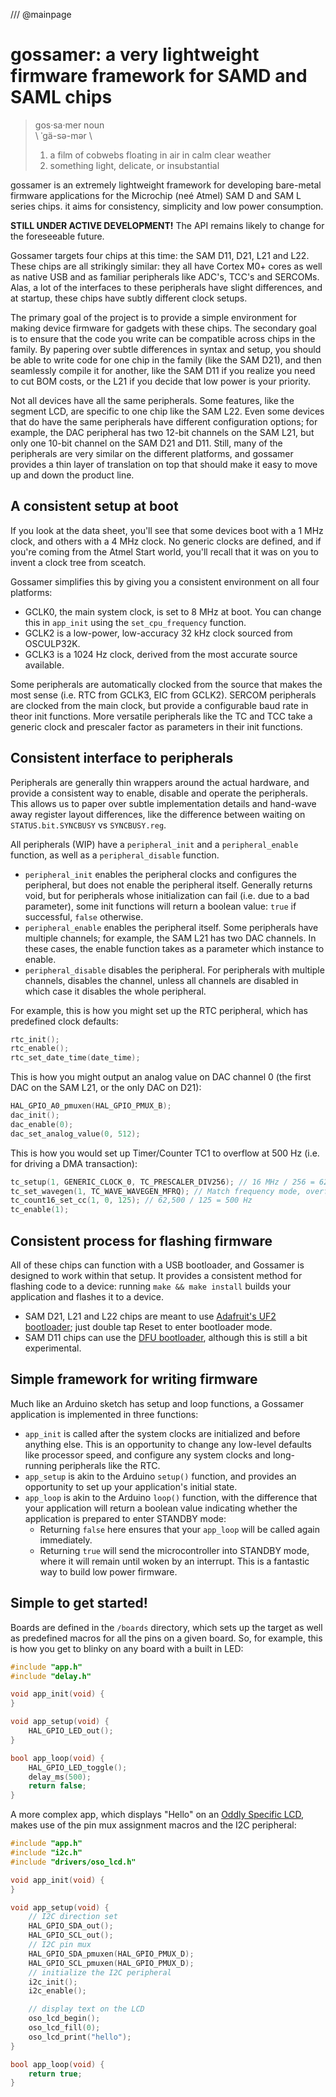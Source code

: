 /// @mainpage

gossamer: a very lightweight firmware framework for SAMD and SAML chips
=======================================================================

> gos·sa·mer noun  
> \ ˈgä-sə-mər \  
>  
> 1. a film of cobwebs floating in air in calm clear weather  
> 2. something light, delicate, or insubstantial

gossamer is an extremely lightweight framework for developing bare-metal firmware applications for the Microchip (neé Atmel) SAM D and SAM L series chips. it aims for consistency, simplicity and low power consumption.

**STILL UNDER ACTIVE DEVELOPMENT!** The API remains likely to change for the foreseeable future.

Gossamer targets four chips at this time: the SAM D11, D21, L21 and L22. These chips are all strikingly similar: they all have Cortex M0+ cores as well as native USB and as familiar peripherals like ADC's, TCC's and SERCOMs. Alas, a lot of the interfaces to these peripherals have slight differences, and at startup, these chips have subtly different clock setups.

The primary goal of the project is to provide a simple environment for making device firmware for gadgets with these chips. The secondary goal is to ensure that the code you write can be compatible across chips in the family. By papering over subtle differences in syntax and setup, you should be able to write code for one chip in the family (like the SAM D21), and then seamlessly compile it for another, like the SAM D11 if you realize you need to cut BOM costs, or the L21 if you decide that low power is your priority.

Not all devices have all the same peripherals. Some features, like the segment LCD, are specific to one chip like the SAM L22. Even some devices that do have the same peripherals have different configuration options; for example, the DAC peripheral has two 12-bit channels on the SAM L21, but only one 10-bit channel on the SAM D21 and D11. Still, many of the peripherals are very similar on the different platforms, and gossamer provides a thin layer of translation on top that should make it easy to move up and down the product line.

A consistent setup at boot
--------------------------

If you look at the data sheet, you'll see that some devices boot with a 1 MHz clock, and others with a 4 MHz clock. No generic clocks are defined, and if you're coming from the Atmel Start world, you'll recall that it was on you to invent a clock tree from sceatch. 

Gossamer simplifies this by giving you a consistent environment on all four platforms:

* GCLK0, the main system clock, is set to 8 MHz at boot. You can change this in `app_init` using the `set_cpu_frequency` function.
* GCLK2 is a low-power, low-accuracy 32 kHz clock sourced from OSCULP32K.
* GCLK3 is a 1024 Hz clock, derived from the most accurate source available.

Some peripherals are automatically clocked from the source that makes the most sense (i.e. RTC from GCLK3, EIC from GCLK2). SERCOM peripherals are clocked from the main clock, but provide a configurable baud rate in theor init functions. More versatile peripherals like the TC and TCC take a generic clock and prescaler factor as parameters in their init functions.

Consistent interface to peripherals
-----------------------------------

Peripherals are generally thin wrappers around the actual hardware, and provide a consistent way to enable, disable and operate the peripherals. This allows us to paper over subtle implementation details and hand-wave away register layout differences, like the difference between waiting on `STATUS.bit.SYNCBUSY` vs `SYNCBUSY.reg`.

All peripherals (WIP) have a `peripheral_init` and a `peripheral_enable` function, as well as a `peripheral_disable` function.

* `peripheral_init` enables the peripheral clocks and configures the peripheral, but does not enable the peripheral itself. Generally returns void, but for peripherals whose initialization can fail (i.e. due to a bad parameter), some init functions will return a boolean value: `true` if successful, `false` otherwise.
* `peripheral_enable` enables the peripheral itself. Some peripherals have multiple channels; for example, the SAM L21 has two DAC channels. In these cases, the enable function takes as a parameter which instance to enable.
* `peripheral_disable` disables the peripheral. For peripherals with multiple channels, disables the channel, unless all channels are disabled in which case it disables the whole peripheral.

For example, this is how you might set up the RTC peripheral, which has predefined clock defaults:

```c
rtc_init();
rtc_enable();
rtc_set_date_time(date_time);
```

This is how you might output an analog value on DAC channel 0 (the first DAC on the SAM L21, or the only DAC on D21):

```c
HAL_GPIO_A0_pmuxen(HAL_GPIO_PMUX_B);
dac_init();
dac_enable(0);
dac_set_analog_value(0, 512);
```

This is how you would set up Timer/Counter TC1 to overflow at 500 Hz (i.e. for driving a DMA transaction):

```c
tc_setup(1, GENERIC_CLOCK_0, TC_PRESCALER_DIV256); // 16 MHz / 256 = 62,500
tc_set_wavegen(1, TC_WAVE_WAVEGEN_MFRQ); // Match frequency mode, overflow at CC0
tc_count16_set_cc(1, 0, 125); // 62,500 / 125 = 500 Hz
tc_enable(1);
```

Consistent process for flashing firmware
----------------------------------------

All of these chips can function with a USB bootloader, and Gossamer is designed to work within that setup. It provides a consistent method for flashing code to a device: running `make && make install` builds your application and flashes it to a device.

* SAM D21, L21 and L22 chips are meant to use [Adafruit's UF2 bootloader](https://github.com/adafruit/uf2-samdx1); just double tap Reset to enter bootloader mode.
* SAM D11 chips can use the [DFU bootloader](https://github.com/majbthrd/SAMDx1-USB-DFU-Bootloader), although this is still a bit experimental.

Simple framework for writing firmware
-------------------------------------

Much like an Arduino sketch has setup and loop functions, a Gossamer application is implemented in three functions:

* `app_init` is called after the system clocks are initialized and before anything else. This is an opportunity to change any low-level defaults like processor speed, and configure any system clocks and long-running peripherals like the RTC.
* `app_setup` is akin to the Arduino `setup()` function, and provides an opportunity to set up your application's initial state.
* `app_loop` is akin to the Arduino `loop()` function, with the difference that your application will return a boolean value indicating whether the application is prepared to enter STANDBY mode:
    * Returning `false` here ensures that your `app_loop` will be called again immediately.
    * Returning `true` will send the microcontroller into STANDBY mode, where it will remain until woken by an interrupt. This is a fantastic way to build low power firmware.

Simple to get started!
----------------------

Boards are defined in the `/boards` directory, which sets up the target as well as predefined macros for all the pins on a given board. So, for example, this is how you get to blinky on any board with a built in LED:

```c
#include "app.h"
#include "delay.h"

void app_init(void) {
}

void app_setup(void) {
    HAL_GPIO_LED_out();
}

bool app_loop(void) {
    HAL_GPIO_LED_toggle();
    delay_ms(500);
    return false;
}
```

A more complex app, which displays "Hello" on an [Oddly Specific LCD](https://www.adafruit.com/product/5581), makes use of the pin mux assignment macros and the I2C peripheral:

```c
#include "app.h"
#include "i2c.h"
#include "drivers/oso_lcd.h"

void app_init(void) {
}

void app_setup(void) {
    // I2C direction set
    HAL_GPIO_SDA_out();
    HAL_GPIO_SCL_out();
    // I2C pin mux
    HAL_GPIO_SDA_pmuxen(HAL_GPIO_PMUX_D);
    HAL_GPIO_SCL_pmuxen(HAL_GPIO_PMUX_D);
    // initialize the I2C peripheral
    i2c_init();
    i2c_enable();

    // display text on the LCD
    oso_lcd_begin();
    oso_lcd_fill(0);
    oso_lcd_print("hello");
}

bool app_loop(void) {
    return true;
}
```
